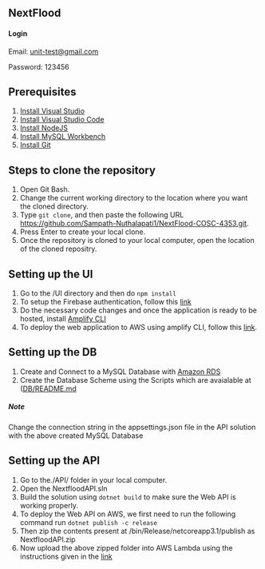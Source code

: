 ## NextFlood

#### Login

Email: unit-test@gmail.com

Password: 123456

## Prerequisites

1. [Install Visual Studio](https://visualstudio.microsoft.com/downloads/)
2. [Install Visual Studio Code](https://code.visualstudio.com/download)
3. [Install NodeJS](https://nodejs.org/en/download/)
4. [Install MySQL Workbench](https://dev.mysql.com/downloads/workbench/)
5. [Install Git](https://git-scm.com/downloads)


## Steps to clone the repository

1. Open Git Bash.
2. Change the current working directory to the location where you want the cloned directory.
3. Type `git clone`, and then paste the following URL https://github.com/Sampath-Nuthalapati1/NextFlood-COSC-4353.git.
4. Press Enter to create your local clone.
5. Once the repository is cloned to your local computer, open the location of the cloned repositry.

## Setting up the UI

1. Go to the /UI directory and then do `npm install`
2. To setup the Firebase authentication, follow this [link](https://blog.logrocket.com/user-authentication-firebase-react-apps/)
3. Do the necessary code changes and once the application is ready to be hosted, install [Amplify CLI](https://docs.amplify.aws/cli/start/install/)
4. To deploy the web application to AWS using amplify CLI, follow this [link](https://aws.amazon.com/blogs/aws/host-your-apps-with-aws-amplify-console-from-the-aws-amplify-cli/).

## Setting up the DB

1. Create and Connect to a MySQL Database with [Amazon RDS](https://aws.amazon.com/getting-started/hands-on/create-mysql-db/)
2. Create the Database Scheme using the Scripts which are avaialable at ([DB/README.md](https://github.com/Sampath-Nuthalapati1/NextFlood-COSC-4353/blob/main/DB/README.md)

##### Note

Change the connection string in the appsettings.json file in the API solution with the above created MySQL Database

## Setting up the API

1. Go to the./API/ folder in your local computer.
2. Open the NextfloodAPI.sln
3. Build the solution using `dotnet build` to make sure the Web API is working properly.
4. To deploy the Web API on AWS, we first need to run the following command run `dotnet publish -c release`
5. Then zip the contents present at /bin/Release/netcoreapp3.1/publish as NextfloodAPI.zip
6. Now upload the above zipped folder into AWS Lambda using the instructions given in the [link](https://docs.aws.amazon.com/lambda/latest/dg/gettingstarted-package.html)


